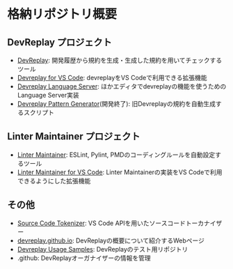# 格納リポジトリ概要

## DevReplay プロジェクト

* [DevReplay](https://github.com/devreplay/devreplay): 開発履歴から規約を生成・生成した規約を用いてチェックするツール
* [Devreplay for VS Code](https://github.com/devreplay/vscode-devreplay): devreplayをVS Codeで利用できる拡張機能
* [Devreplay Language Server](https://github.com/devreplay/devreplay-languageserver): ほかエディタでdevreplayの機能を使うためのLanguage Server実装
* [Devreplay Pattern Generator](https://github.com/devreplay/devreplay-pattern-generator)(開発終了): 旧Devreplayの規約を自動生成するスクリプト

## Linter Maintainer プロジェクト

* [Linter Maintainer](https://github.com/devreplay/linter-maintainer): ESLint, Pylint, PMDのコーディングルールを自動設定するツール
* [Linter Maintainer for VS Code](https://github.com/devreplay/vscode-linter-maintainer): Linter Maintainerの実装をVS Codeで利用できるようにした拡張機能

## その他

* [Source Code Tokenizer](https://github.com/devreplay/source-code-tokenizer): VS Code APIを用いたソースコードトーカナイザー
* [devreplay.github.io](https://github.com/devreplay/devreplay.github.io): DevReplayの概要について紹介するWebページ
* [Devreplay Usage Samples](https://github.com/devreplay/devreplay-usage-samples): DevReplayのテスト用リポジトリ
* .github: DevReplayオーガナイザーの情報を管理

